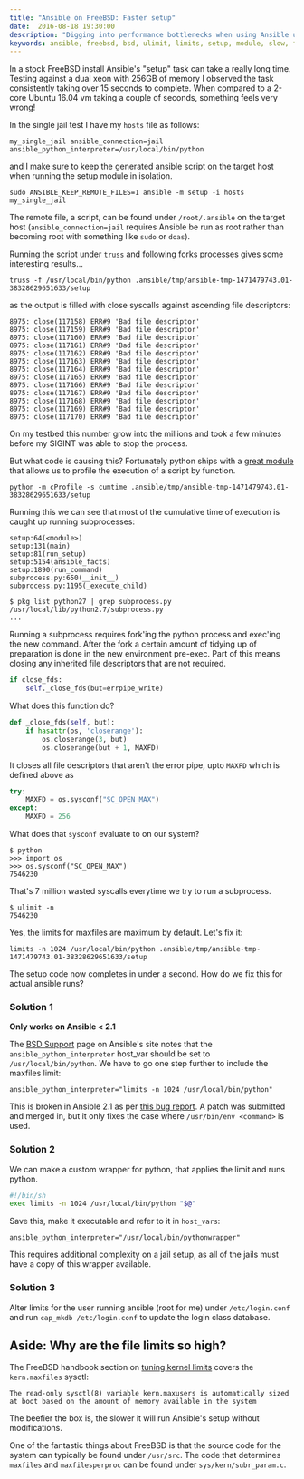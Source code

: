 ```yaml
---
title: "Ansible on FreeBSD: Faster setup"
date:  2016-08-18 19:30:00
description: "Digging into performance bottlenecks when using Ansible under FreeBSD"
keywords: ansible, freebsd, bsd, ulimit, limits, setup, module, slow, fd, file descriptor, truss, cProfile, fork, exec
---
```


In a stock FreeBSD install Ansible's "setup" task can take a really long time. Testing against a dual xeon with 256GB of memory I observed the task consistently taking over 15 seconds to complete. When compared to a 2-core Ubuntu 16.04 vm taking a couple of seconds, something feels very wrong!

In the single jail test I have my `hosts` file as follows:

~~~nohighlight
my_single_jail ansible_connection=jail ansible_python_interpreter=/usr/local/bin/python
~~~

and I make sure to keep the generated ansible script on the target host when running the setup module in isolation.

~~~nohighlight
sudo ANSIBLE_KEEP_REMOTE_FILES=1 ansible -m setup -i hosts my_single_jail
~~~

The remote file, a script, can be found under `/root/.ansible` on the target host (`ansible_connection=jail` requires Ansible be run as root rather than becoming root with something like `sudo` or `doas`).

Running the script under [`truss`](https://www.freebsd.org/cgi/man.cgi?truss) and following forks processes gives some interesting results...

~~~nohighlight
truss -f /usr/local/bin/python .ansible/tmp/ansible-tmp-1471479743.01-38328629651633/setup
~~~

as the output is filled with close syscalls against ascending file descriptors:

~~~nohighlight
8975: close(117158)	ERR#9 'Bad file descriptor'
8975: close(117159)	ERR#9 'Bad file descriptor'
8975: close(117160)	ERR#9 'Bad file descriptor'
8975: close(117161)	ERR#9 'Bad file descriptor'
8975: close(117162)	ERR#9 'Bad file descriptor'
8975: close(117163)	ERR#9 'Bad file descriptor'
8975: close(117164)	ERR#9 'Bad file descriptor'
8975: close(117165)	ERR#9 'Bad file descriptor'
8975: close(117166)	ERR#9 'Bad file descriptor'
8975: close(117167)	ERR#9 'Bad file descriptor'
8975: close(117168)	ERR#9 'Bad file descriptor'
8975: close(117169)	ERR#9 'Bad file descriptor'
8975: close(117170)	ERR#9 'Bad file descriptor'
~~~

On my testbed this number grow into the millions and took a few minutes before my SIGINT was able to stop the process.

But what code is causing this? Fortunately python ships with a [great module](https://docs.python.org/2/library/profile.html#module-cProfile) that allows us to profile the execution of a script by function.

~~~nohighlight
python -m cProfile -s cumtime .ansible/tmp/ansible-tmp-1471479743.01-38328629651633/setup
~~~

Running this we can see that most of the cumulative time of execution is caught up running subprocesses:

~~~nohighlight
setup:64(<module>)
setup:131(main)
setup:81(run_setup)
setup:5154(ansible_facts)
setup:1890(run_command)
subprocess.py:650(__init__)
subprocess.py:1195(_execute_child)
~~~

~~~nohighlight
$ pkg list python27 | grep subprocess.py
/usr/local/lib/python2.7/subprocess.py
...
~~~

Running a subprocess requires fork'ing the python process and exec'ing the new command. After the fork a certain amount of tidying up of preparation is done in the new environment pre-exec. Part of this means closing any inherited file descriptors that are not required.

~~~python
if close_fds:
    self._close_fds(but=errpipe_write)
~~~

What does this function do?

~~~python
def _close_fds(self, but):
    if hasattr(os, 'closerange'):
        os.closerange(3, but)
        os.closerange(but + 1, MAXFD)
~~~

It closes all file descriptors that aren't the error pipe, upto `MAXFD` which is defined above as

~~~python
try:
    MAXFD = os.sysconf("SC_OPEN_MAX")
except:
    MAXFD = 256
~~~

What does that `sysconf` evaluate to on our system?

~~~nohighlight
$ python
>>> import os
>>> os.sysconf("SC_OPEN_MAX")
7546230
~~~

That's 7 million wasted syscalls everytime we try to run a subprocess.

~~~nohighlight
$ ulimit -n
7546230
~~~

Yes, the limits for maxfiles are maximum by default. Let's fix it:

~~~nohighlight
limits -n 1024 /usr/local/bin/python .ansible/tmp/ansible-tmp-1471479743.01-38328629651633/setup
~~~

The setup code now completes in under a second. How do we fix this for actual ansible runs?

### Solution 1

**Only works on Ansible < 2.1**

The [BSD Support](https://docs.ansible.com/ansible/2.8/user_guide/intro_bsd.html) page on Ansible's site notes that the `ansible_python_interpreter` host_var should be set to `/usr/local/bin/python`. We have to go one step further to include the maxfiles limit:

~~~nohighlight
ansible_python_interpreter="limits -n 1024 /usr/local/bin/python"
~~~

This is broken in Ansible 2.1 as per [this bug report](https://github.com/ansible/ansible/issues/15635). A patch was submitted and merged in, but it only fixes the case where `/usr/bin/env <command>` is used.

### Solution 2

We can make a custom wrapper for python, that applies the limit and runs python.

~~~bash
#!/bin/sh
exec limits -n 1024 /usr/local/bin/python "$@"
~~~

Save this, make it executable and refer to it in `host_vars`:

~~~nohighlight
ansible_python_interpreter="/usr/local/bin/pythonwrapper"
~~~

This requires additional complexity on a jail setup, as all of the jails must have a copy of this wrapper available.

### Solution 3

Alter limits for the user running ansible (root for me) under `/etc/login.conf` and run `cap_mkdb /etc/login.conf` to update the login class database.

## Aside: Why are the file limits so high?

The FreeBSD handbook section on [tuning kernel limits](https://docs-archive.freebsd.org/doc/8.4-RELEASE/usr/share/doc/freebsd/handbook/configtuning-kernel-limits.html) covers the `kern.maxfiles` sysctl:

~~~nohighlight
The read-only sysctl(8) variable kern.maxusers is automatically sized at boot based on the amount of memory available in the system
~~~

The beefier the box is, the slower it will run Ansible's setup without modifications.

One of the fantastic things about FreeBSD is that the source code for the system can typically be found under `/usr/src`. The code that determines `maxfiles` and `maxfilesperproc` can be found under `sys/kern/subr_param.c`.